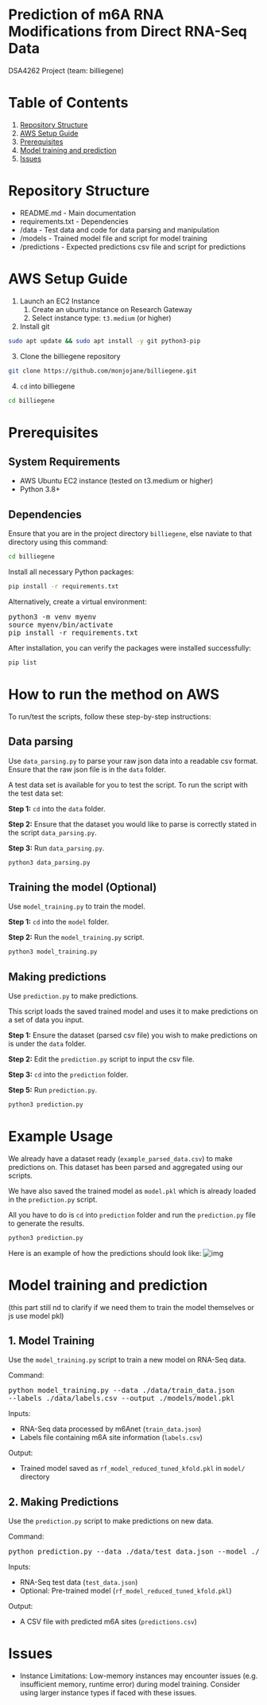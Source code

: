 # Prediction of m6A RNA Modifications from Direct RNA-Seq Data
DSA4262 Project (team: billiegene)

# Table of Contents
1. [Repository Structure](https://github.com/monjojane/billiegene/tree/main?tab=readme-ov-file#repository-structure)
2. [AWS Setup Guide](https://github.com/monjojane/billiegene/tree/main?tab=readme-ov-file#aws-setup-guide)
3. [Prerequisites](https://github.com/monjojane/billiegene/tree/main?tab=readme-ov-file#prerequisites)
5. [Model training and prediction](https://github.com/monjojane/billiegene/tree/main?tab=readme-ov-file#model-training-and-prediction)
6. [Issues](https://github.com/monjojane/billiegene/tree/main?tab=readme-ov-file#issues)

# Repository Structure
- README.md - Main documentation
- requirements.txt - Dependencies
- /data - Test data and code for data parsing and manipulation
- /models - Trained model file and script for model training
- /predictions - Expected predictions csv file and script for predictions

# AWS Setup Guide 
1. Launch an EC2 Instance
   1. Create an ubuntu instance on Research Gateway
   2. Select instance type: `t3.medium` (or higher)
2. Install git 
```bash
sudo apt update && sudo apt install -y git python3-pip 
```
3. Clone the billiegene repository
``` bash
git clone https://github.com/monjojane/billiegene.git  
```
4. `cd` into billiegene
```bash
cd billiegene
```

# Prerequisites

## System Requirements 
- AWS Ubuntu EC2 instance (tested on t3.medium or higher)
- Python 3.8+

## Dependencies 
Ensure that you are in the project directory `billiegene`, else naviate to that directory using this command:
```bash
cd billiegene
```

Install all necessary Python packages:
```bash
pip install -r requirements.txt
```

Alternatively, create a virtual environment:
<pre>python3 -m venv myenv  
source myenv/bin/activate  
pip install -r requirements.txt</pre>

After installation, you can verify the packages were installed successfully:
```bash
pip list
```

# How to run the method on AWS

To run/test the scripts, follow these step-by-step instructions:

## Data parsing
Use `data_parsing.py` to parse your raw json data into a readable csv format.
Ensure that the raw json file is in the `data` folder.

A test data set is available for you to test the script. To run the script with the test data set:

**Step 1:** `cd` into the `data` folder.

**Step 2:**  Ensure that the dataset you would like to parse is correctly stated in the script `data_parsing.py`.

**Step 3:** Run `data_parsing.py`.

```bash 
python3 data_parsing.py
```

## Training the model (Optional)
Use `model_training.py` to train the model.

**Step 1:** `cd` into the `model` folder.

**Step 2:** Run the `model_training.py` script.

```bash
python3 model_training.py
```

## Making predictions
Use `prediction.py` to make predictions.

This script loads the saved trained model and uses it to make predictions on a set of data you input.

**Step 1:** Ensure the dataset (parsed csv file) you wish to make predictions on is under the `data` folder.

**Step 2:** Edit the `prediction.py` script to input the csv file.

**Step 3:** `cd` into the `prediction` folder.

**Step 5:** Run `prediction.py`.

```bash
python3 prediction.py
```

# Example Usage
We already have a dataset ready (`example_parsed_data.csv`) to make predictions on. This dataset has been parsed and aggregated using our scripts. 

We have also saved the trained model as `model.pkl` which is already loaded in the `prediction.py` script.

All you have to do is `cd` into `prediction` folder and run the `prediction.py` file to generate the results.

```bash
python3 prediction.py
```

Here is an example of how the predictions should look like:
![img](<Screenshot 2024-11-01 at 1.44.01 PM.png>)

# Model training and prediction 
(this part still nd to clarify if we need them to train the model themselves or js use model pkl)
## 1. Model Training  
Use the `model_training.py` script to train a new model on RNA-Seq data.  

Command: <pre>python model_training.py --data ./data/train_data.json --labels ./data/labels.csv --output ./models/model.pkl</pre>

Inputs:  
  - RNA-Seq data processed by m6Anet (`train_data.json`)  
  - Labels file containing m6A site information (`labels.csv`)

Output:  
  - Trained model saved as `rf_model_reduced_tuned_kfold.pkl` in `model/` directory
    
## 2. Making Predictions  
Use the `prediction.py` script to make predictions on new data.  

Command:  
<pre>python prediction.py --data ./data/test_data.json --model ./models/model.pkl --output ./predictions.csv</pre>

Inputs:  
  - RNA-Seq test data (`test_data.json`)  
  - Optional: Pre-trained model (`rf_model_reduced_tuned_kfold.pkl`)

Output:  
  - A CSV file with predicted m6A sites (`predictions.csv`)

# Issues
- Instance Limitations:
  Low-memory instances may encounter issues (e.g. insufficient memory, runtime error) during model training. Consider using larger instance types if faced with these issues.
